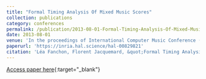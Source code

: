 ```yaml
---
title: "Formal Timing Analysis Of Mixed Music Scores"
collection: publications
category: conferences
permalink: /publication/2013-08-01-Formal-Timing-Analysis-Of-Mixed-Music-Scores
date: 2013-08-01
venue: 'In the proceedings of International Computer Music Conference (ICMC)'
paperurl: 'https://inria.hal.science/hal-00829821'
citation: 'Léa Fanchon, Florent Jacquemard, &quot;Formal Timing Analysis Of Mixed Music Scores&quot; In the proceedings of International Computer Music Conference (ICMC), 2013.'
---
```

[Access paper here](https://inria.hal.science/hal-00829821){:target="_blank"}
